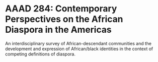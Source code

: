 # AAAD 284: Contemporary Perspectives on the African Diaspora in the Americas

An interdisciplinary survey of African-descendant communities and the development and expression of African/black identities in the context of competing definitions of diaspora.